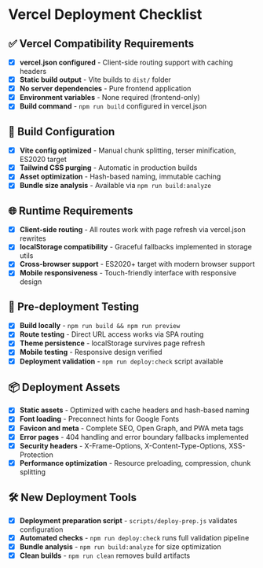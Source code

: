 # Vercel Deployment Checklist

## ✅ Vercel Compatibility Requirements
- [x] **vercel.json configured** - Client-side routing support with caching headers
- [x] **Static build output** - Vite builds to `dist/` folder
- [x] **No server dependencies** - Pure frontend application
- [x] **Environment variables** - None required (frontend-only)
- [x] **Build command** - `npm run build` configured in vercel.json

## 🔧 Build Configuration
- [x] **Vite config optimized** - Manual chunk splitting, terser minification, ES2020 target
- [x] **Tailwind CSS purging** - Automatic in production builds
- [x] **Asset optimization** - Hash-based naming, immutable caching
- [x] **Bundle size analysis** - Available via `npm run build:analyze`

## 🌐 Runtime Requirements
- [x] **Client-side routing** - All routes work with page refresh via vercel.json rewrites
- [x] **localStorage compatibility** - Graceful fallbacks implemented in storage utils
- [x] **Cross-browser support** - ES2020+ target with modern browser support
- [x] **Mobile responsiveness** - Touch-friendly interface with responsive design

## 🚀 Pre-deployment Testing
- [x] **Build locally** - `npm run build && npm run preview`
- [x] **Route testing** - Direct URL access works via SPA routing
- [x] **Theme persistence** - localStorage survives page refresh
- [x] **Mobile testing** - Responsive design verified
- [x] **Deployment validation** - `npm run deploy:check` script available

## 📦 Deployment Assets
- [x] **Static assets** - Optimized with cache headers and hash-based naming
- [x] **Font loading** - Preconnect hints for Google Fonts
- [x] **Favicon and meta** - Complete SEO, Open Graph, and PWA meta tags
- [x] **Error pages** - 404 handling and error boundary fallbacks implemented
- [x] **Security headers** - X-Frame-Options, X-Content-Type-Options, XSS-Protection
- [x] **Performance optimization** - Resource preloading, compression, chunk splitting

## 🛠️ New Deployment Tools
- [x] **Deployment preparation script** - `scripts/deploy-prep.js` validates configuration
- [x] **Automated checks** - `npm run deploy:check` runs full validation pipeline
- [x] **Bundle analysis** - `npm run build:analyze` for size optimization
- [x] **Clean builds** - `npm run clean` removes build artifacts